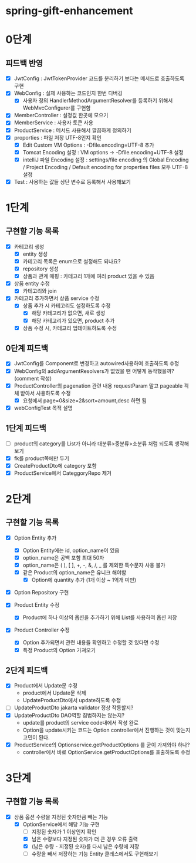 # spring-gift-enhancement

# 0단계

## 피드백 반영
- [x] JwtConfig : JwtTokenProvider 코드를 분리하기 보다는 메서드로 호출하도록 구현
- [x] WebConfig : 실제 사용하는 코드인지 한번 디버깅
  - [x] 사용자 정의 HandlerMethodArgumentResolver를 등록하기 위해서 WebMvcConfigurer를 구현함
- [x] MemberController : 설정값 한곳에 모으기
- [x] MemberService : 사용자 토큰 사용
- [x] ProductService : 메서드 사용해서 깔끔하게 정의하기
- [x] proporties : 파일 저장 UTF-8인지 확인
  - [x] Edit Custom VM Options : -Dfile.encoding=UTF-8 추가
  - [x] Tomcat Encoding 설정 : VM options  ->  -Dfile.encoding=UTF-8 설정
  - [x] intelliJ 파일 Encoding 설정 : settings/file encoding 의 Global Encoding / Project Encoding / Default encoding for properties files 모두 UTF-8설정
- [x] Test : 사용하는 값들 상단 변수로 등록해서 사용해보기

# 1단계

## 구현할 기능 목록
- [x] 카테고리 생성
  - [x] entity 생성
  - [x] 카테고리 목록은 enum으로 설정해도 되나요?
  - [x] repository 생성
  - [x] 상품과 관계 매핑 : 카테고리 1개에 여러 product 있을 수 있음
  
- [x] 상품 entity 수정
  - [x] 카테고리와 join

- [x] 카테고리 추가하면서 상품 service 수정
  - [x] 상품 추가 시 카테고리도 설정하도록 수정
    - [x] 해당 카테고리가 없으면, 새로 생성
    - [x] 해당 카테고리가 있으면, product 추가
  - [x] 상품 수정 시, 카테고리 업데이트하도록 수정

## 0단계 피드백
- [x] JwtConfig를 Component로 변경하고 autowired사용하여 호출하도록 수정
- [x] WebConfig의 addArgumentResolvers가 없었을 땐 어떻게 동작했을까? (comment 작성)
- [x] ProductController의 pagenation 관련 내용 requestParam 말고 pageable 객체 받아서 사용하도록 수정
  - [x] 요청에서 page=0&size=2&sort=amount,desc 하면 됨
- [x] webConfigTest 목적 설명

## 1단계 피드백
- [ ] product의 category를 List가 아니라 대분류>중분류>소분류 처럼 되도록 생각해보기
- [x] fk를 product쪽에만 두기
- [x] CreateProductDto에 category 포함
- [x] ProductService에서 CateggoryRepo 제거

# 2단계

## 구현할 기능 목록
- [x] Option Entity 추가
  - [x] Option Entity에는 id, option_name이 있음
  - [x] option_name은 공백 포함 최대 50자
  - [x] option_name은 ( ), [ ], +, -, &, /, _ 를 제외한 특수문자 사용 불가
  - [x] 같은 Product의 option_name은 유니크 해야함
    - [x] Option에 quantity 추가 (1개 이상 ~ 1억개 미만)

- [x] Option Repository 구현
  
- [x] Product Entity 수정
  - [x] Product에 하나 이상의 옵션을 추가하기 위해 List를 사용하여 옵션 저장
  
- [x] Product Controller 수정
  - [x] Option 추가되면서 관련 내용들 확인하고 수정할 것 있다면 수정
  - [x] 특정 Product의 Option 가져오기
  
## 2단계 피드백
- [x] Product에서 Update문 수정
  - product에서 Update문 삭제
  - UpdateProductDto에서 update하도록 수정
- [ ] UpdateProductDto jakarta validator 정상 작동할지?
- [x] UpdateProductDto DAO역할 침범하지는 않는지?
  - update를 product의 service code내에서 작성 완료
  - Option을 update시키는 코드는 Option controller에서 진행하는 것이 맞는지 고민이 된다.
- [x] ProductService의 Optionservice.getProductOptions 를 굳이 가져와야 하나?
  - controller에서 바로 OptionService.getProductOptions를 호출하도록 수정

# 3단계

## 구현할 기능 목록
- [x] 상품 옵션 수량을 지정된 숫자만큼 빼는 기능
  - [x] OptionService에서 해당 기능 구현
    - [ ] 지정된 숫자가 1 이상인지 확인
    - [x] 남은 수량보다 지정된 숫자가 더 큰 경우 오류 출력
    - [x] (남은 수량 - 지정된 숫자)를 다시 남은 수량에 저장
    - [ ] 수량을 빼서 저장하는 기능 Entity 클레스에서도 구현해보기